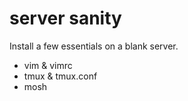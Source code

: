 # server sanity

Install a few essentials on a blank server.

* vim & vimrc
* tmux & tmux.conf
* mosh
